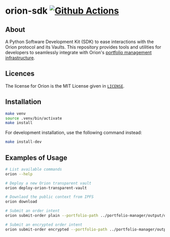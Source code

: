 # orion-sdk [![Github Actions][gha-badge]][gha]

[gha]: https://github.com/OrionFinanceAI/orion-sdk/actions
[gha-badge]: https://github.com/OrionFinanceAI/orion-sdk/actions/workflows/build.yml/badge.svg

## About

A Python Software Development Kit (SDK) to ease interactions with the Orion protocol and its Vaults. This repository provides tools and utilities for developers to seamlessly integrate with Orion's [portfolio management infrastructure](https://github.com/OrionFinanceAI/protocol).

## Licences

The license for Orion is the MIT License given in [`LICENSE`](./LICENSE).

## Installation

```bash
make venv
source .venv/bin/activate
make install
```

For development installation, use the following command instead:

```bash
make install-dev
```

## Examples of Usage

```bash
# List available commands
orion --help

# Deploy a new Orion transparent vault
orion deploy-orion-transparent-vault

# Downlaod the public context from IPFS
orion download

# Submit an order intent
orion submit-order plain --portfolio-path ../portfolio-manager/output/optimized/1.parquet

# Submit an encrypted order intent
orion submit-order encrypted --portfolio-path ../portfolio-manager/output/optimized/1.parquet --fuzz
```
